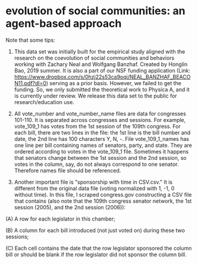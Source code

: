 # evolution of social communities: an agent-based approach
Note that some tips:
1. This data set was initially built for the empirical study aligned with the research on the coevolution of social communities and behaviors working with Zachary Neal and Wolfgang Banzhaf. Created by Honglin Bao, 2019 summer. It is also a part of our NSF funding application (Link: https://www.dropbox.com/s/0hzj22s53ca9oqi/NEAL_BANZHAF_BEACON11.pdf?dl=0) serving as a prior basis. However, we failed to get the funding. So, we only submitted the theoretical work to Physica A, and it is currently under review. We release this data set to the public for research/education use.

2. All vote_number and vote_number_name files are data for congresses 101-110. It is separated across congresses and sessions. For example, vote_109_1 has votes from the 1st session of the 109th congress. For each bill, there are two lines in the file: the 1st line is the bill number and date, the 2nd line has 100 characters Y, N, -. File vote_109_1_names has one line per bill containing names of senators, party, and state. They are ordered according to votes in the vote_109_1 file. Sometimes it happens that senators change between the 1st session and the 2nd session, so votes in the column, say, do not always correspond to one senator. Therefore names file should be referenced.

3. Another important file is "sponsorship with time in CSV.csv." It is different from the original data file (voting normalized with 1, -1, 0 without time). In this file, I scraped congress.gov constructing a CSV file that contains (also note that the 109th congress senator network, the 1st session (2005), and the 2nd session (2006)):

(A) A row for each legislator in this chamber;

(B) A column for each bill introduced (not just voted on) during these two sessions;

(C) Each cell contains the date that the row legislator sponsored the column bill or should be blank if the row legislator did not sponsor the column bill.

